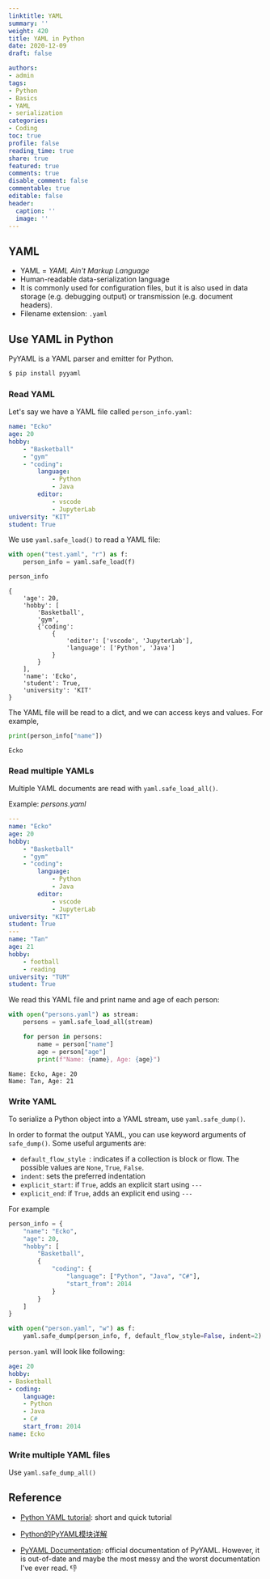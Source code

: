 ```yaml
---
linktitle: YAML
summary: ''
weight: 420
title: YAML in Python
date: 2020-12-09
draft: false

authors:
- admin
tags:
- Python
- Basics
- YAML
- serialization
categories:
- Coding
toc: true
profile: false
reading_time: true
share: true
featured: true
comments: true
disable_comment: false
commentable: true
editable: false
header:
  caption: ''
  image: ''
---
```


## YAML

- YAML = *YAML Ain't Markup Language*
- Human-readable data-serialization language
- It is commonly used for configuration files, but it is also used in data storage (e.g. debugging output) or transmission (e.g. document headers).
- Filename extension: `.yaml`

## Use YAML in Python

PyYAML is a YAML parser and emitter for Python.

```bash
$ pip install pyyaml
```

### Read YAML

Let's say we have a YAML file called `person_info.yaml`:

```yaml
name: "Ecko"
age: 20
hobby:
    - "Basketball"
    - "gym"
    - "coding":
        language:
            - Python
            - Java
        editor:
            - vscode
            - JupyterLab
university: "KIT"
student: True
```

We use `yaml.safe_load()` to read a YAML file:

```python
with open("test.yaml", "r") as f:
    person_info = yaml.safe_load(f)

person_info
```

```
{
    'age': 20,
    'hobby': [
    	'Basketball',
    	'gym',
    	{'coding': 
    		{
    			'editor': ['vscode', 'JupyterLab'],
    			'language': ['Python', 'Java']
    		}
    	}
    ],
    'name': 'Ecko',
    'student': True,
    'university': 'KIT'
}
```

The YAML file will be read to a dict, and we can access keys and values. For example,

```python
print(person_info["name"])
```

```
Ecko
```

### Read multiple YAMLs

Multiple YAML documents are read with `yaml.safe_load_all()`.

Example: *persons.yaml*

```yaml
---
name: "Ecko"
age: 20
hobby:
    - "Basketball"
    - "gym"
    - "coding":
        language:
            - Python
            - Java
        editor:
            - vscode
            - JupyterLab
university: "KIT"
student: True
---
name: "Tan"
age: 21
hobby:
    - football
    - reading
university: "TUM"
student: True
```

We read this YAML file and print name and age of each person:

```python
with open("persons.yaml") as stream:
    persons = yaml.safe_load_all(stream)

    for person in persons:
        name = person["name"]
        age = person["age"]
        print(f"Name: {name}, Age: {age}")
```

```
Name: Ecko, Age: 20
Name: Tan, Age: 21
```

### Write YAML

To serialize a Python object into a YAML stream, use `yaml.safe_dump()`.

In order to format the output YAML, you can use keyword arguments of `safe_dump()`. Some useful arguments are:

- `default_flow_style `: indicates if a collection is block or flow. The possible values are `None`, `True`, `False`.
- `indent`: sets the preferred indentation
- `explicit_start`: if `True`, adds an explicit start using `---`
- `explicit_end`: if `True`, adds an explicit end using `---`

For example

```python
person_info = {
    "name": "Ecko",
    "age": 20,
    "hobby": [
        "Basketball", 
        {
            "coding": {
                "language": ["Python", "Java", "C#"],
                "start_from": 2014
            }
        }
    ]
}

with open("person.yaml", "w") as f:
    yaml.safe_dump(person_info, f, default_flow_style=False, indent=2)
```

`person.yaml` will look like following:

```yaml
age: 20
hobby:
- Basketball
- coding:
    language:
    - Python
    - Java
    - C#
    start_from: 2014
name: Ecko
```

### Write multiple YAML files

Use `yaml.safe_dump_all()`

## Reference

- [Python YAML tutorial](http://zetcode.com/python/yaml/): short and quick tutorial
- [Python的PyYAML模块详解](https://blog.csdn.net/swinfans/article/details/88770119)

- [PyYAML Documentation](https://pyyaml.org/wiki/PyYAMLDocumentation): official documentation of PyYAML. However, it is out-of-date and maybe the most messy and the worst documentation I've ever read. :thumbsdown: